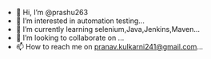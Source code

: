 - 👋 Hi, I’m @prashu263
- 👀 I’m interested in automation testing...
- 🌱 I’m currently learning selenium,Java,Jenkins,Maven...
- 💞️ I’m looking to collaborate on ...
- 📫 How to reach me on pranav.kulkarni241@gmail.com...

<!---
prashu263/prashu263 is a ✨ special ✨ repository because its `README.md` (this file) appears on your GitHub profile.
You can click the Preview link to take a look at your changes.
--->
